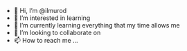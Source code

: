 - 👋 Hi, I’m @ilmurod
- 👀 I’m interested in learning
- 🌱 I’m currently learning everything that my time allows me
- 💞️ I’m looking to collaborate on 
- 📫 How to reach me ...

<!---
elSayit/elSayit is a ✨ special ✨ repository because its `README.md` (this file) appears on your GitHub profile.
You can click the Preview link to take a look at your changes.
--->
